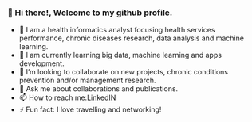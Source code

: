 ### 👋 Hi there!, Welcome to my github profile.

- 🔭 I am a health informatics analyst focusing health services performance, chronic diseases research, data analysis and machine learning.
- 🌱 I am currently learning big data, machine learning and apps development.
- 👯 I’m looking to collaborate on new projects, chronic conditions prevention and/or management research.
- 💬 Ask me about collaborations and publications.
- 📫 How to reach me:[LinkedIN](https://www.linkedin.com/in/azuka-obasuyi/)
- ⚡ Fun fact: I love travelling and networking!
